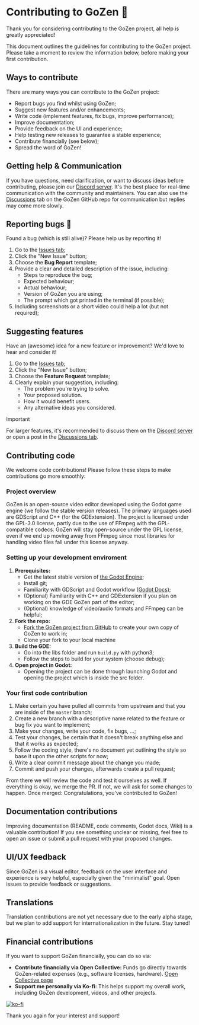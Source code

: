 # Contributing to GoZen 🤝
Thank you for considering contributing to the GoZen project, all help is greatly appreciated!

This document outlines the guidelines for contributing to the GoZen project. Please take a moment to review the information below, before making your first contribution.

## Ways to contribute
There are many ways you can contribute to the GoZen project:
- Report bugs you find whilst using GoZen;
- Suggest new features and/or enhancements;
- Write code (implement features, fix bugs, improve performance);
- Improve documentation;
- Provide feedback on the UI and experience;
- Help testing new releases to guarantee a stable experience;
- Contribute financially (see below);
- Spread the word of GoZen!

## Getting help & Communication
If you have questions, need clarification, or want to discuss ideas before contributing, please join our [Discord server](https://discord.gg/BdbUf7VKYC). It's the best place for real-time communication with the community and maintainers. You can also use the [Discussions](https://github.com/VoylinsGamedevJourney/gozen/discussions) tab on the GoZen GitHub repo for communication but replies may come more slowly.

## Reporting bugs 🐛
Found a bug (which is still alive)? Please help us by reporting it!

1. Go to the [Issues tab](https://github.com/VoylinsGamedevJourney/gozen/issues);
1. Click the "New Issue" button;
1. Choose the **Bug Report** template;
1. Provide a clear and detailed description of the issue, including:
    * Steps to reproduce the bug;
    * Expected behaviour;
    * Actual behaviour;
    * Version of GoZen you are using;
    * The prompt which got printed in the terminal (if possible);
1. Including screenshots or a short video could help a lot (but not required);

## Suggesting features
Have an (awesome) idea for a new feature or improvement? We'd love to hear and consider it!

1. Go to the [Issues tab](https://github.com/VoylinsGamedevJourney/gozen/issues);
1. Click the "New Issue" button;
1. Choose the **Feature Request** template;
1.  Clearly explain your suggestion, including:
    *   The problem you're trying to solve.
    *   Your proposed solution.
    *   How it would benefit users.
    *   Any alternative ideas you considered.

> [!IMPORTANT]  
> For larger features, it's recommended to discuss them on the [Discord server](https://discord.gg/BdbUf7VKYC) or open a post in the [Discussions tab](https://github.com/VoylinsGamedevJourney/gozen/discussions).

## Contributing code
We welcome code contributions! Please follow these steps to make contributions go more smoothly:

### Project overview
GoZen is an open-source video editor developed using the Godot game engine (we follow the stable version releases). The primary languages used are GDScript and C++ (for the GDExtension). The project is licensed under the GPL-3.0 license, partly due to the use of FFmpeg with the GPL-compatible codecs. GoZen will stay open-source under the GPL license, even if we end up moving away from FFmpeg since most libraries for handling video files fall under this license anyway.

### Setting up your development enviroment
1. **Prerequisites:**
    * Get the latest stable version of [the Godot Engine](https://godotengine.org);
    * Install git;
    * Familiarity with GDScript and Godot workflow ([Godot Docs](https://docs.godotengine.org/en/stable/));
    * (Optional) Familiarity with C++ and GDExtension if you plan on working on the GDE GoZen part of the editor;
    * (Optional) knowledge of video/audio formats and FFmpeg can be helpful;
1. **Fork the repo:**
    * [Fork the GoZen project from GitHub](https://github.com/VoylinsGamedevJourney/GoZen/fork) to create your own copy of GoZen to work in;
    * Clone your fork to your local machine
1. **Build the GDE:**
    * Go into the libs folder and run `build.py` with python3;
    * Follow the steps to build for your system (choose debug);
1. **Open project in Godot:**
    * Opening the project can be done through launching Godot and opening the project which is inside the src folder.

### Your first code contribution
1. Make certain you have pulled all commits from upstream and that you are inside of the `master` branch;
1. Create a new branch with a descriptive name related to the feature or bug fix you want to implement;
1. Make your changes, write your code, fix bugs, ...;
1. Test your changes, be certain that it doesn't break anything else and that it works as expected;
1. Follow the coding style, there's no document yet outlining the style so base it upon the other scripts for now;
1. Write a clear commit message about the change you made;
1. Commit and push your changes, afterwards create a pull request;

From there we will review the code and test it ourselves as well. If everything is okay, we merge the PR. If not, we will ask for some changes to happen. Once merged: Congratulations, you've contributed to GoZen!

## Documentation contributions
Improving documentation (README, code comments, Godot docs, Wiki) is a valuable contribution! If you see something unclear or missing, feel free to open an issue or submit a pull request with your proposed changes.

## UI/UX feedback
Since GoZen is a visual editor, feedback on the user interface and experience is very helpful, especially given the "minimalist" goal. Open issues to provide feedback or suggestions.

## Translations
Translation contributions are not yet necessary due to the early alpha stage, but we plan to add support for internationalization in the future. Stay tuned!

## Financial contributions
If you want to support GoZen financially, you can do so via:
- **Contribute financially via Open Collective:** Funds go directly towards GoZen-related expenses (e.g., software licenses, hardware). [Open Collective page](https://opencollective.com/gozen)
- **Support me personally via Ko-fi:** This helps support my overall work, including GoZen development, videos, and other projects.

[![ko-fi](https://ko-fi.com/img/githubbutton_sm.svg)](https://ko-fi.com/voylin)

Thank you again for your interest and support!
